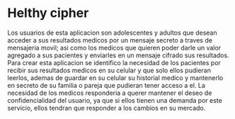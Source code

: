 # Helthy cipher
Los usuarios de esta aplicacion son adolescentes y adultos que desean acceder a sus resultados medicos por un mensaje secreto a traves de mensajeria movil; asi como los medicos que quieren poder darle un valor agregado a sus pacientes y enviarles en un mensaje cifrado sus resultados.
Para crear esta aplicacion se identifico la necesidad de los pacientes por recibir sus resultados medicos en su celular y que solo ellos pudieran leerlos, ademas de guardar en su celular su historial medico y mantenerlo en secreto de su familia o pareja que pudieran tener acceso a el. La necesidad de los medicos responderia a querer mantener el deseo de confidencialidad del usuario, ya que si ellos tienen una demanda por este servicio, ellos tendran que responder a los cambios en su mercado.
